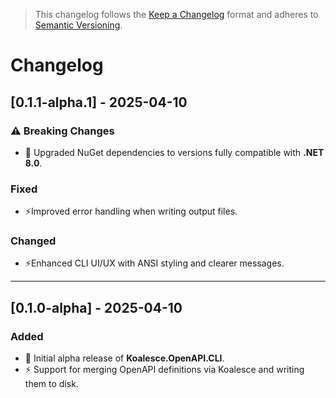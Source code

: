 > This changelog follows the [Keep a Changelog](https://keepachangelog.com/en/1.0.0/) format and adheres to [Semantic Versioning](https://semver.org/).

# Changelog

## [0.1.1-alpha.1] - 2025-04-10

### ⚠️ Breaking Changes
- 🚀 Upgraded NuGet dependencies to versions fully compatible with **.NET 8.0**.

### Fixed
- ⚡Improved error handling when writing output files.

### Changed
- ⚡Enhanced CLI UI/UX with ANSI styling and clearer messages.

---

## [0.1.0-alpha] - 2025-04-10

### Added
- 🚀 Initial alpha release of **Koalesce.OpenAPI.CLI**.
- ⚡ Support for merging OpenAPI definitions via Koalesce and writing them to disk.
